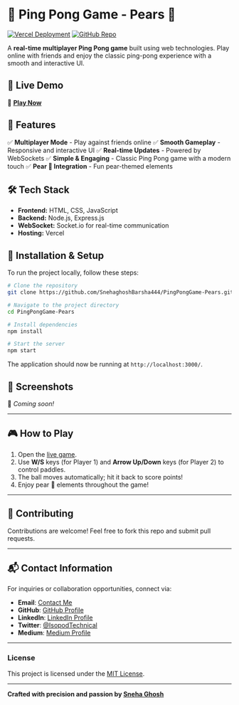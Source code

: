 # 🏓 Ping Pong Game - Pears 🍐

[![Vercel Deployment](https://img.shields.io/badge/Deployed%20on-Vercel-blue.svg)](https://p2p-game.vercel.app/)
[![GitHub Repo](https://img.shields.io/badge/GitHub-Repository-blue?logo=github)](https://github.com/SnehaghoshBarsha444/PingPongGame-Pears)

A **real-time multiplayer Ping Pong game** built using web technologies. Play online with friends and enjoy the classic ping-pong experience with a smooth and interactive UI.

## 🚀 Live Demo
🔗 **[Play Now](https://p2p-game.vercel.app/)**

## 📌 Features
✅ **Multiplayer Mode** - Play against friends online
✅ **Smooth Gameplay** - Responsive and interactive UI
✅ **Real-time Updates** - Powered by WebSockets
✅ **Simple & Engaging** - Classic Ping Pong game with a modern touch
✅ **Pear 🍐 Integration** - Fun pear-themed elements

## 🛠️ Tech Stack
- **Frontend:** HTML, CSS, JavaScript
- **Backend:** Node.js, Express.js
- **WebSocket:** Socket.io for real-time communication
- **Hosting:** Vercel

## 📂 Installation & Setup
To run the project locally, follow these steps:

```sh
# Clone the repository
git clone https://github.com/SnehaghoshBarsha444/PingPongGame-Pears.git

# Navigate to the project directory
cd PingPongGame-Pears

# Install dependencies
npm install

# Start the server
npm start
```
The application should now be running at `http://localhost:3000/`.

## 📸 Screenshots
🚀 *Coming soon!*

---

## 🎮 How to Play
1. Open the [live game](https://p2p-game.vercel.app/).
2. Use **W/S** keys (for Player 1) and **Arrow Up/Down** keys (for Player 2) to control paddles.
3. The ball moves automatically; hit it back to score points!
4. Enjoy pear 🍐 elements throughout the game!

---

## 🤝 Contributing
Contributions are welcome! Feel free to fork this repo and submit pull requests.

---
## 📬 **Contact Information**  

For inquiries or collaboration opportunities, connect via: 
- **Email**: [Contact Me](mailto:miss.webdesigner0013@gmail.com)
- **GitHub**: [GitHub Profile](https://github.com/SnehaghoshBarsha444)
- **LinkedIn**: [LinkedIn Profile](https://www.linkedin.com/in/sneha-ghosh-technical-isopod075/)
- **Twitter**: [@IsopodTechnical](https://x.com/IsopodTechnical)  
- **Medium**: [Medium Profile](https://medium.com/@Technical_Isopod_075)

---

### **License**  

This project is licensed under the [MIT License](LICENSE).  

---

**Crafted with precision and passion by [Sneha Ghosh](https://snehaghosh-technical-isopod-portfolio.vercel.app/)**
